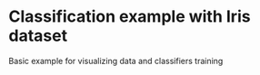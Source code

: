 # Classification example with Iris dataset

Basic example for visualizing data and classifiers training
